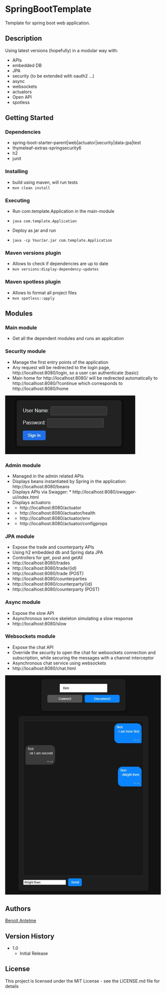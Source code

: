 # SpringBootTemplate

Template for spring boot web application.

## Description

Using latest versions (hopefully) in a modular way with:
* APIs
* embedded DB
* JPA
* security (to be extended with oauth2 ...)
* async
* websockets
* actuators
* Open API
* spotless


## Getting Started

### Dependencies

* spring-boot-starter-parent|web|actuator|security|data-jpa|test
* thymeleaf-extras-springsecurity6
* h2
* junit

### Installing

* build using maven, will run tests
* ```mvn clean install```


### Executing

* Run com.template.Application in the main-module
* ```java com.template.Application```

* Deploy as jar and run
* ```java -cp YourJar.jar com.template.Application```


### Maven versions plugin

* Allows to check if dependencies are up to date
* ```mvn versions:display-dependency-updates```


### Maven spotless plugin

* Allows to format all project files
* ```mvn spotless::apply```


## Modules


### Main module

* Get all the dependent modules and runs an application


### Security module

* Manage the first entry points of the application
* Any request will be redirected to the login page, http://localhost:8080/login, so a user can authenticate (basic)
* Main home for http://localhost:8080/ will be redirected automatically to http://localhost:8080/?continue which corresponds to http://localhost:8080/home

![Screenshot of the chat.](/security/src/main/resources/content/login.jpg)


### Admin module

* Managed in the admin related APIs
* Displays beans instantiated by Spring in the application: http://localhost:8080/beans
* Displays APIs via Swagger: * http://localhost:8080/swagger-ui/index.html
* Displays actuators:
* * http://localhost:8080/actuator
* * http://localhost:8080/actuator/health
* * http://localhost:8080/actuator/env
* * http://localhost:8080/actuator/configprops


### JPA module

* Expose the trade and counterparty APIs
* Using h2 embedded db and Spring data JPA
* Controllers for get, post and getAll
* http://localhost:8080/trades
* http://localhost:8080/trade/{id}
* http://localhost:8080/trade (POST)
* http://localhost:8080/counterparties
* http://localhost:8080/counterparty/{id}
* http://localhost:8080/counterparty (POST)


### Async module

* Expose the slow API
* Asynchronous service skeleton simulating a slow response
* http://localhost:8080/slow


### Websockets module

* Expose the chat API
* Override the security to open the chat for websockets connection and subscription, while securing the messages 
with a channel interceptor
* Asynchronous chat service using websockets
* http://localhost:8080/chat.html

![Screenshot of the chat.](/websockets/src/main/resources/content/Chat.jpg)



## Authors

[Benoit Antelme](https://github.com/benoitantelme)


## Version History

* 1.0
    * Initial Release

## License

This project is licensed under the MIT License - see the LICENSE.md file for details